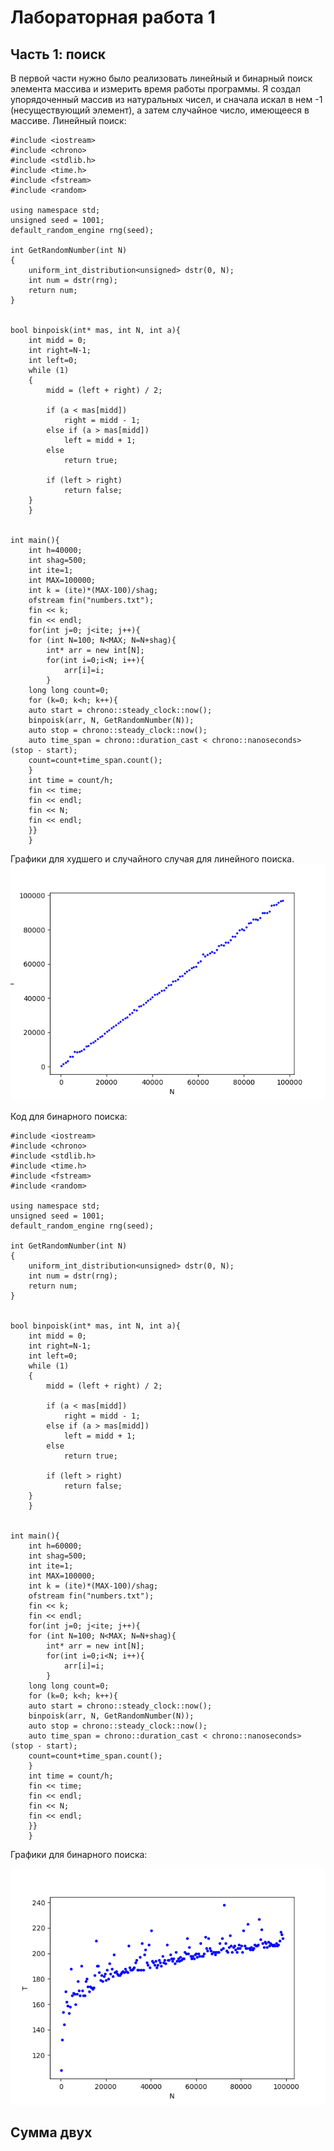 # Лабораторная работа 1
## Часть 1: поиск
В первой части нужно было реализовать линейный и бинарный поиск элемента массива и измерить время работы программы. Я создал упорядоченный массив из натуральных чисел, и сначала искал в нем -1 (несуществующий элемент), а затем случайное число, имеющееся в массиве.
Линейный поиск:
```
#include <iostream>
#include <chrono>
#include <stdlib.h>
#include <time.h>
#include <fstream>
#include <random>

using namespace std;
unsigned seed = 1001;
default_random_engine rng(seed);

int GetRandomNumber(int N)
{
    uniform_int_distribution<unsigned> dstr(0, N);
	int num = dstr(rng);
    return num;
}


bool binpoisk(int* mas, int N, int a){
    int midd = 0;
    int right=N-1;
    int left=0;
	while (1)
	{
		midd = (left + right) / 2;
		
		if (a < mas[midd])       
			right = midd - 1;      
		else if (a > mas[midd])  
			left = midd + 1;	   
		else                       
			return true;           

		if (left > right)          
			return false;
	}
    }


int main(){
    int h=40000;
    int shag=500;
    int ite=1;
    int MAX=100000;
    int k = (ite)*(MAX-100)/shag;
    ofstream fin("numbers.txt");
    fin << k;
    fin << endl;
    for(int j=0; j<ite; j++){
    for (int N=100; N<MAX; N=N+shag){
        int* arr = new int[N];
        for(int i=0;i<N; i++){
            arr[i]=i;
        }
    long long count=0;
    for (k=0; k<h; k++){
    auto start = chrono::steady_clock::now();
    binpoisk(arr, N, GetRandomNumber(N));
    auto stop = chrono::steady_clock::now();
    auto time_span = chrono::duration_cast < chrono::nanoseconds> (stop - start);
    count=count+time_span.count();
    }
    int time = count/h; 
    fin << time;
    fin << endl;
    fin << N;
    fin << endl;
    }}
    }
```
Графики для худшего и случайного случая для линейного поиска.
![This is an image](/Lab_1_subfiles/G1.png)

Код для бинарного поиска:
```
#include <iostream>
#include <chrono>
#include <stdlib.h>
#include <time.h>
#include <fstream>
#include <random>

using namespace std;
unsigned seed = 1001;
default_random_engine rng(seed);

int GetRandomNumber(int N)
{
    uniform_int_distribution<unsigned> dstr(0, N);
	int num = dstr(rng);
    return num;
}


bool binpoisk(int* mas, int N, int a){
    int midd = 0;
    int right=N-1;
    int left=0;
	while (1)
	{
		midd = (left + right) / 2;
		
		if (a < mas[midd])       
			right = midd - 1;      
		else if (a > mas[midd])  
			left = midd + 1;	   
		else                       
			return true;           

		if (left > right)          
			return false;
	}
    }


int main(){
    int h=60000;
    int shag=500;
    int ite=1;
    int MAX=100000;
    int k = (ite)*(MAX-100)/shag;
    ofstream fin("numbers.txt");
    fin << k;
    fin << endl;
    for(int j=0; j<ite; j++){
    for (int N=100; N<MAX; N=N+shag){
        int* arr = new int[N];
        for(int i=0;i<N; i++){
            arr[i]=i;
        }
    long long count=0;
    for (k=0; k<h; k++){
    auto start = chrono::steady_clock::now();
    binpoisk(arr, N, GetRandomNumber(N));
    auto stop = chrono::steady_clock::now();
    auto time_span = chrono::duration_cast < chrono::nanoseconds> (stop - start);
    count=count+time_span.count();
    }
    int time = count/h; 
    fin << time;
    fin << endl;
    fin << N;
    fin << endl;
    }}
    }
```
Графики для бинарного поиска:

![This is an image](/Lab_1_subfiles/G2.png)
## Сумма двух


